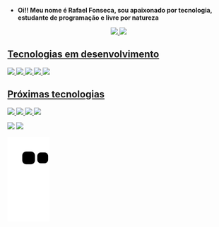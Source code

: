 - **Oi!! Meu nome é Rafael Fonseca, sou apaixonado por tecnologia, estudante de programação e livre por natureza**
<div align="center">
  <a href="https://github.com/triskler">
  <img height="180em" src="https://github-readme-stats.vercel.app/api?username=triskler&show_icons=true&theme=omni&include_all_commits=true&count_private=true"/>
  <img height="180em" src="https://github-readme-stats.vercel.app/api/top-langs/?username=triskler&layout=compact&langs_count=7&theme=omni"/>
</div>
  






## Tecnologias em desenvolvimento
<img height="35em" src="https://cdn.jsdelivr.net/gh/devicons/devicon/icons/github/github-original-wordmark.svg" /> <img height="45em" src="https://cdn.jsdelivr.net/gh/devicons/devicon/icons/java/java-original-wordmark.svg" /> <img height="40em" src="https://cdn.jsdelivr.net/gh/devicons/devicon/icons/jupyter/jupyter-original-wordmark.svg" /> <img height="45em" src="https://cdn.jsdelivr.net/gh/devicons/devicon/icons/python/python-original-wordmark.svg" /> <img height="42em" src="https://cdn.jsdelivr.net/gh/devicons/devicon/icons/vscode/vscode-original-wordmark.svg" />

## Próximas tecnologias
  <img height="55em" src="https://cdn.jsdelivr.net/gh/devicons/devicon/icons/mysql/mysql-original-wordmark.svg" /> <img height="45em" src="https://cdn.jsdelivr.net/gh/devicons/devicon/icons/angularjs/angularjs-original.svg" /> <img height="40em" src="https://cdn.jsdelivr.net/gh/devicons/devicon/icons/unity/unity-original.svg" /> <img height="40em" src="https://cdn.jsdelivr.net/gh/devicons/devicon/icons/pandas/pandas-original-wordmark.svg" />

<div> 
  <a href = "mailto:contatofonseca.wutang@gmail.com"><img src="https://img.shields.io/badge/-Gmail-%23333?style=for-the-badge&logo=gmail&logoColor=white" target="_blank"></a>
  <a href="https://www.linkedin.com/in/rafael-fonseca-6574822a" target="_blank"><img src="https://img.shields.io/badge/-LinkedIn-%230077B5?style=for-the-badge&logo=linkedin&logoColor=white" target="_blank"></a>
  </div>




 ![Snake animation](https://github.com/rafaballerini/rafaballerini/blob/output/github-contribution-grid-snake.svg)


<!---
triskler/triskler is a ✨ special ✨ repository because its `README.md` (this file) appears on your GitHub profile.
You can click the Preview link to take a look at your changes.
--->
